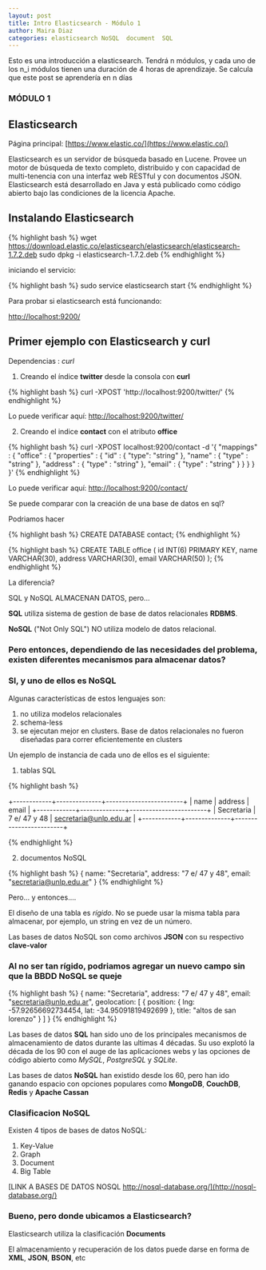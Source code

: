 ```yaml
---
layout: post
title: Intro Elasticsearch - Módulo 1
author: Maira Diaz
categories: elasticsearch NoSQL  document  SQL
---
```


Esto es una introducción a elasticsearch. Tendrá n módulos, y cada uno de los n_i módulos
tienen una duración de 4 horas de aprendizaje.
Se calcula que este post se aprendería en n días

### MÓDULO 1




## Elasticsearch

Página principal: [https://www.elastic.co/](https://www.elastic.co/)


Elasticsearch es un servidor de búsqueda basado en Lucene.
Provee un motor de búsqueda de texto completo, distribuido y con capacidad de multi-tenencia con una interfaz web RESTful y con documentos JSON. 
Elasticsearch está desarrollado en Java y está publicado como código abierto bajo las condiciones de la licencia Apache.




## Instalando Elasticsearch

{% highlight bash  %}
wget https://download.elastic.co/elasticsearch/elasticsearch/elasticsearch-1.7.2.deb
sudo dpkg -i elasticsearch-1.7.2.deb
{% endhighlight %}

iniciando el servicio:

{% highlight bash  %}
sudo service elasticsearch start
{% endhighlight %}

Para probar si elasticsearch está funcionando: 

[http://localhost:9200/](http://localhost:9200/)


## Primer ejemplo con Elasticsearch y curl

Dependencias :  *curl*

1. Creando el índice **twitter** desde la consola con **curl**

{% highlight bash %}
curl -XPOST 'http://localhost:9200/twitter/'
{% endhighlight %}

Lo puede verificar aquí: [http://localhost:9200/twitter/](http://localhost:9200/twitter/)

2. Creando el indice **contact** con el atributo **office**

{% highlight bash %}
curl -XPOST localhost:9200/contact -d '{
    "mappings" : {
        "office" : {
            "properties" : {
                "id"      : { "type": "string"  },
                "name"    : { "type" : "string" },
                "address" : { "type" : "string" },
                "email"   : { "type" : "string" }
            }
        }
    }
}'
{% endhighlight %}

Lo puede verificar aquí: [http://localhost:9200/contact/](http://localhost:9200/contact/)

Se puede comparar con la creación de una base de datos en sql? 

Podriamos hacer  

{% highlight bash %}
CREATE DATABASE contact;
{% endhighlight %}

{% highlight bash %}
CREATE TABLE office ( 
  id INT(6)  PRIMARY KEY,
  name VARCHAR(30),
  address VARCHAR(30),
  email VARCHAR(50) 
);
{% endhighlight %}

La diferencia? 

SQL y NoSQL  ALMACENAN DATOS, pero...

**SQL** utiliza sistema de gestion  de base de datos relacionales **RDBMS**. 

**NoSQL** ("Not Only SQL") NO utiliza modelo de datos relacional.


### Pero entonces, dependiendo de las necesidades del problema, existen diferentes mecanismos para almacenar datos?

### SI, y uno de ellos es NoSQL

Algunas características de estos lenguajes son:

1. no utiliza modelos relacionales
2. schema-less
3. se ejecutan mejor en clusters. Base de datos relacionales no fueron diseñadas para correr eficientemente en clusters

Un ejemplo de instancia de cada uno de ellos es el siguiente:

1. tablas SQL

{% highlight bash %}

+------------+--------------+------------------------+
| name       | address      | email                  |
+------------+--------------+------------------------+
| Secretaria | 7 e/ 47 y 48 | secretaria@unlp.edu.ar |
+------------+--------------+------------------------+

{% endhighlight %}

2. documentos  NoSQL

{% highlight bash %}
{
 name:    "Secretaria",
 address: "7 e/ 47 y 48",
 email:   "secretaria@unlp.edu.ar"
}
{% endhighlight %}

Pero... y entonces....

El diseño de una tabla es *rígido*. No se puede usar la misma tabla  para almacenar, por ejemplo, un string en vez de un número.

Las bases de datos NoSQL son como archivos **JSON** con su respectivo **clave-valor**

### Al no ser tan rígido, podriamos agregar un nuevo campo sin que la BBDD NoSQL se queje

{% highlight bash %}
{
  name:        "Secretaria",
  address:     "7 e/ 47 y 48",
  email:       "secretaria@unlp.edu.ar",
  geolocation: [
    {
      position: {
        lng: -57.92656692734454,
        lat: -34.95091819492699
      },
      title: "altos de san lorenzo"
    }
  ]
}
{% endhighlight %}


Las bases de datos **SQL** han sido uno de los principales mecanismos de almacenamiento de datos durante las ultimas 4 décadas. Su uso explotó la década de los 90 con el auge de las aplicaciones webs y las opciones de código abierto como *MySQL*, *PostgreSQL* y *SQLite*.

Las bases de datos **NoSQL** han existido desde los 60, pero han ido ganando espacio con opciones populares como **MongoDB**, **CouchDB**, **Redis** y **Apache Cassan**

### Clasificacion NoSQL
Existen 4 tipos de bases de datos NoSQL:

1. Key-Value 
2. Graph
3. Document
4. Big Table

[LINK A BASES DE DATOS NOSQL http://nosql-database.org/](http://nosql-database.org/)

### Bueno, pero donde ubicamos a Elasticsearch?

Elasticsearch utiliza la clasificación  **Documents**

El almacenamiento y recuperación de los datos puede darse en forma de **XML**, **JSON**, **BSON**, etc
